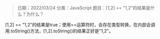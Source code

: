 > 日期：2022/03/24
分类：JavaScript
题目：[1,2] == "1,2"的结果是什么？为什么？

[1,2] == "1,2"的结果是true；使用==运算符时，会存在类型转换，在内部会调用.toString()方法，[1,2].toString()的结果正好是"1,2"。

